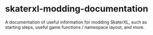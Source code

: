 # skaterxl-modding-documentation
A documentation of useful information for modding SkaterXL, such as starting steps, useful game functions / namespace layout, and more.

